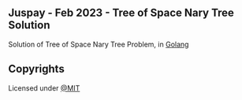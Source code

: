 ## Juspay - Feb 2023 - Tree of Space Nary Tree Solution

Solution of Tree of Space Nary Tree Problem, in [Golang](https://go.dev/)


## Copyrights

Licensed under [@MIT](./LICENSE)
